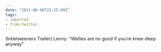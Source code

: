 ```yaml
---
date: "2011-06-08T21:25:09Z"
tags:
- imported
- from-twitter
---
```

\(Inbetweeners Trailer) Lenny: "Wellies are no good if you're knee-deep anyway"
